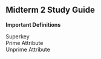 ## Midterm 2 Study Guide  

__Important Definitions__  

Superkey  
Prime Attribute  
Unprime Attribute  


